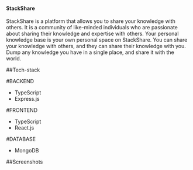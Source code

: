 #### StackShare

StackShare is a platform that allows you to share your knowledge with others. It is a community of like-minded individuals who are passionate about sharing their knowledge and expertise with others.
Your personal knowledge base is your own personal space on StackShare. You can share your knowledge with others, and they can share their knowledge with you. Dump any knowledge you have in a single place, and share it with the world.

##Tech-stack

#BACKEND
* TypeScript
* Express.js

#FRONTEND
* TypeScript
* React.js

#DATABASE
* MongoDB

##Screenshots